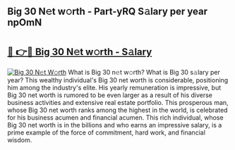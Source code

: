 ## Big 30 N𝚎t w𝚘rth - Part-yRQ S𝚊lary per year npOmN

# <h2><a href="http://gc4gmf.nevu.top/?p=Big+30">🔗 👉🔴 Big 30 N𝚎t w𝚘rth - S𝚊lary</a></h2>

[![Big 30 N𝚎t W𝚘rth](https://i.imgur.com/Oavwk0R.jpeg)](http://gc4gmf.nevu.top/?p=Big+30)
What is Big 30 n𝚎t w𝚘rth? What is Big 30 s𝚊lary per year?
This wealthy individual's Big 30 net worth is considerable, positioning him among the industry's elite. His yearly remuneration is impressive, but Big 30 net worth is rumored to be even larger as a result of his diverse business activities and extensive real estate portfolio. This prosperous man, whose Big 30 net worth ranks among the highest in the world, is celebrated for his business acumen and financial acumen. This rich individual, whose Big 30 net worth is in the billions and who earns an impressive salary, is a prime example of the force of commitment, hard work, and financial wisdom.
